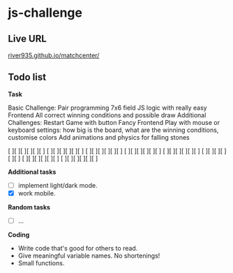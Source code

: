 # js-challenge

## Live URL

[river935.github.io/matchcenter/](https://river935.github.io/js-challenge/)

## Todo list

**Task**

Basic Challenge:
Pair programming
7x6 field
JS logic with really easy Frontend
All correct winning conditions and possible draw
Additional Challenges:
Restart Game with button
Fancy Frontend
Play with mouse or keyboard
settings: how big is the board, what are the winning conditions,
customise colors
Add animations and physics for falling stones 


[ ][ ][ ][ ][ ][ ]
[ ][ ][ ][ ][ ][ ]
[ ][ ][ ][ ][ ][ ]
[ ][ ][ ][ ][ ][ ]
[ ][ ][ ][ ][ ][ ]
[ ][ ][ ][ ][ ][ ]
[ ][ ][ ][ ][ ][ ]
[ ][ ][ ][ ][ ][ ]



**Additional tasks**

- [ ] implement light/dark mode.
- [x] work mobile.

**Random tasks**

- [ ] ...

**Coding**

- Write code that's good for others to read.
- Give meaningful variable names. No shortenings!
- Small functions.